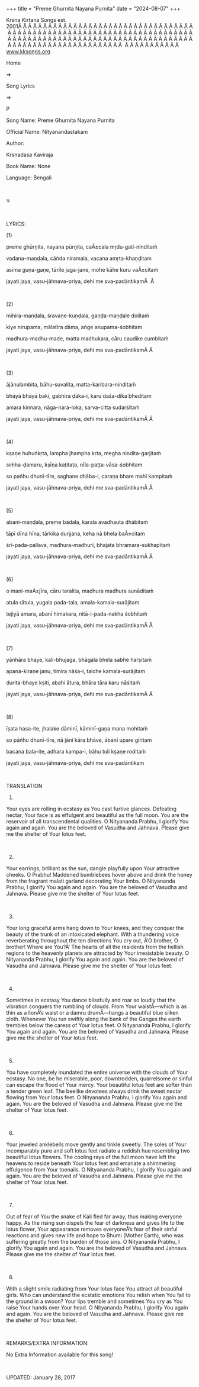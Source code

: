 +++ 
title = "Preme Ghurnita Nayana Purnita"
date = "2024-08-07"
+++

Krsna Kirtana Songs est. 2001Â Â Â Â Â Â Â Â Â Â Â Â Â Â Â Â Â Â Â Â Â Â Â Â Â Â Â Â Â Â Â Â Â Â Â Â Â Â Â Â Â Â Â Â Â Â Â Â Â Â Â Â Â Â Â Â Â Â Â Â Â Â Â Â Â Â Â Â Â Â Â Â Â Â Â Â Â Â Â Â Â Â Â Â Â Â Â Â Â Â Â Â Â Â Â Â Â Â Â Â Â Â Â Â Â Â Â Â Â Â Â Â Â Â Â Â Â Â Â Â Â Â Â Â Â Â Â Â Â Â Â Â  Â Â Â Â Â Â Â Â Â Â Â  
www.kksongs.org








Home
 
⇒
 
Song Lyrics
 
⇒
 
P


Song
Name: 
Preme Ghurnita Nayana Purnita


Official
Name: Nityanandastakam


Author:

Krsnadasa Kaviraja


Book
Name: None


Language: 
Bengali


 








অ








 


LYRICS:


(1)


preme
ghūrṇita, nayana pūrṇita, caÃ±cala
mṛdu-gati-ninditaḿ


vadana-maṇḍala,
cāńda niramala, vacana amṛta-khaṇḍitam 


asīma
guṇa-gaṇe, tārile jaga-jane, mohe kāhe kuru
vaÃ±citaḿ


jayati
jaya, vasu-jāhnava-priya, dehi me sva-padāntikamÂ  Â 


 


(2)


mihira-maṇḍala,
śravaṇe-kuṇḍala, gaṇḍa-maṇḍale
dolitaḿ


kiye
nirupama, mālatīra dāma, ańge anupama-śobhitam 


madhura-madhu-made,
matta madhukara, cāru caudike cumbitaḿ


jayati
jaya, vasu-jāhnava-priya, dehi me sva-padāntikamÂ Â  


 


(3)


ājānulambita,
bāhu-suvalita, matta-karibara-ninditaḿ


bhāyā
bhāyā baki, gabhīra ḍāka-i, karu daśa-dika
bheditam 


amara
kinnara, nāga-nara-loka, sarva-citta sudarśitaḿ


jayati
jaya, vasu-jāhnava-priya, dehi me sva-padāntikamÂ Â  


 


(4)


kṣaṇe
huhuńkṛta, lampha jhampha kṛta, megha nindita-garjitaḿ


siḿha-ḍamaru,
kṣīṇa kaṭitaṭa,
nīla-paṭṭa-vāsa-śobhitam 


so
pańhu dhunī-tīre, saghane dhāba-i, caraṇa bhare
mahī kampitaḿ


jayati
jaya, vasu-jāhnava-priya, dehi me sva-padāntikamÂ Â  


 


(5)


abanī-maṇḍala,
preme bādala, karala avadhauta dhābitaḿ


tāpī
dīna hīna, tārkika durjjana, keha nā bhela baÃ±citam 


śrī-pada-pallava,
madhura-madhurī, bhajata bhramara-sukhapītaḿ


jayati
jaya, vasu-jāhnava-priya, dehi me sva-padāntikamÂ Â  


 


(6)


o
maṇi-maÃ±jīra, cāru taralita, madhura madhura
sunāditaḿ


atula
rātula, yugala pada-tala, amala-kamala-surājitam 


tejiyā
amara, abanī himakara, nitā-i-pada-nakha śobhitaḿ


jayati
jaya, vasu-jāhnava-priya, dehi me sva-padāntikamÂ Â  


 


(7)


yāńhāra
bhaye, kali-bhujaga, bhāgala bhela sabhe harṣitaḿ


apana-kiraṇe
janu, timira nāśa-i, taiche kamala-surājitam 


durita-bhaye
kṣiti, abahi ātura, bhāra tāra karu
nāśitaḿ


jayati
jaya, vasu-jāhnava-priya, dehi me sva-padāntikamÂ Â  


 


(8)


īṣata
hasa-ite, jhalake dāminī, kāminī-gaṇa mana
mohitaḿ


so
pāńhu dhunī-tīre, nā jāni kāra bhāve,
ābanī upare giritam 


bacana
bala-ite, adhara kampa-i, bāhu tuli kṣaṇe roditaḿ


jayati
jaya, vasu-jāhnava-priya, dehi me sva-padāntikam


 


TRANSLATION


1)
Your eyes are rolling in ecstasy as You cast furtive glances. Defeating nectar,
Your face is as effulgent and beautiful as the full moon. You are the reservoir
of all transcendental qualities. O Nityananda Prabhu, I glorify You again and
again. You are the beloved of Vasudha and Jahnava. Please give me the shelter
of Your lotus feet.


 


2)
Your earrings, brilliant as the sun, dangle playfully upon Your attractive
cheeks. O Prabhu! Maddened bumblebees hover above and drink the honey from the
fragrant malati garland decorating Your limbs. O Nityananda Prabhu, I glorify
You again and again. You are the beloved of Vasudha and Jahnava. Please give me
the shelter of Your lotus feet.


 


3)
Your long graceful arms hang down to Your knees, and they conquer the beauty of
the trunk of an intoxicated elephant. With a thundering voice reverberating
throughout the ten directions You cry out, Â‘O brother, O brother! Where are
You?Â’ The hearts of all the residents from the hellish regions to the heavenly
planets are attracted by Your irresistable beauty. O Nityananda Prabhu, I
glorify You again and again. You are the beloved of Vasudha and Jahnava. Please
give me the shelter of Your lotus feet.


 


4)
Sometimes in ecstasy You dance blissfully and roar so loudly that the vibration
conquers the rumbling of clouds. From Your waistÂ—which is as thin as a lionÂ’s
waist or a damru drumÂ—hangs a beautiful blue silken cloth. Whenever You run
swiftly along the bank of the Ganges the earth trembles below the caress of
Your lotus feet. O Nityananda Prabhu, I glorify You again and again. You are
the beloved of Vasudha and Jahnava. Please give me the shelter of Your lotus
feet.


 


5)
You have completely inundated the entire universe with the clouds of Your
ecstasy. No one, be he miserable, poor, downtrodden, quarrelsome or sinful can
escape the flood of Your mercy. Your beautiful lotus feet are softer than a
tender green leaf. The beelike devotees always drink the sweet nectar flowing
from Your lotus feet. O Nityananda Prabhu, I glorify You again and again. You
are the beloved of Vasudha and Jahnava. Please give me the shelter of Your
lotus feet.


 


6)
Your jeweled anklebells move gently and tinkle sweetly. The soles of Your
incomparably pure and soft lotus feet radiate a reddish hue resembling two
beautiful lotus flowers. The cooling rays of the full moon have left the
heavens to reside beneath Your lotus feet and emanate a shimmering effulgence
from Your toenails. O Nityananda Prabhu, I glorify You again and again. You are
the beloved of Vasudha and Jahnava. Please give me the shelter of Your lotus
feet.


 


7)
Out of fear of You the snake of Kali fled far away, thus making everyone happy.
As the rising sun dispels the fear of darkness and gives life to the lotus
flower, Your appearance removes everyoneÂ’s fear of their sinful reactions and
gives new life and hope to Bhumi (Mother Earth), who was suffering greatly from
the burden of those sins. O Nityananda Prabhu, I glorify You again and again.
You are the beloved of Vasudha and Jahnava. Please give me the shelter of Your
lotus feet.


 


8)
With a slight smile radiating from Your lotus face You attract all beautiful
girls. Who can understand the ecstatic emotions You relish when You fall to the
ground in a swoon? Your lips tremble and sometimes You cry as You raise Your
hands over Your head. O Nityananda Prabhu, I glorify You again and again. You
are the beloved of Vasudha and Jahnava. Please give me the shelter of Your
lotus feet.


 


REMARKS/EXTRA
INFORMATION:


No
Extra Information available for this song!


 


UPDATED:
 January 28, 2017
